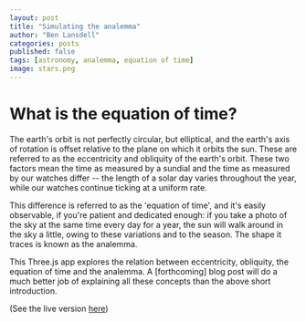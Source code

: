 ```yaml
---
layout: post
title: "Simulating the analemma"
author: "Ben Lansdell"
categories: posts
published: false
tags: [astronomy, analemma, equation of time]
image: stars.png
---
```


# What is the equation of time?

The earth's orbit is not perfectly circular, but elliptical, and the earth's axis of rotation is offset relative to the plane on which it orbits the sun. These are referred to as the eccentricity and obliquity of the earth's orbit. These two factors mean the time as measured by a sundial and the time as measured by our watches differ -- the length of a solar day varies throughout the year, while our watches continue ticking at a uniform rate.

This difference is referred to as the 'equation of time', and it's easily observable, if you're patient and dedicated enough: if you take a photo of the sky at the same time every day for a year, the sun will walk around in the sky a little, owing to these variations and to the season. The shape it traces is known as the analemma.

This Three.js app explores the relation between eccentricity, obliquity, the equation of time and the analemma. A [forthcoming] blog post will do a much better job of explaining all these concepts than the above short introduction.

(See the live version [here](https://benlansdell.github.io/analemma/))
